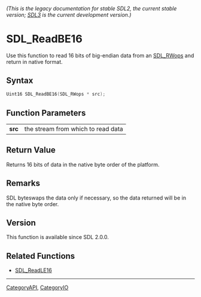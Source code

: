 ###### (This is the legacy documentation for stable SDL2, the current stable version; [SDL3](https://wiki.libsdl.org/SDL3/) is the current development version.)
# SDL_ReadBE16

Use this function to read 16 bits of big-endian data from an [SDL_RWops](SDL_RWops) and return in native format.

## Syntax

```c
Uint16 SDL_ReadBE16(SDL_RWops * src);

```

## Function Parameters

|             |                                    |
| ----------- | ---------------------------------- |
| **src**     | the stream from which to read data |

## Return Value

Returns 16 bits of data in the native byte order of the platform.

## Remarks

SDL byteswaps the data only if necessary, so the data returned will be in
the native byte order.

## Version

This function is available since SDL 2.0.0.

## Related Functions

* [SDL_ReadLE16](SDL_ReadLE16)

----
[CategoryAPI](CategoryAPI), [CategoryIO](CategoryIO)


